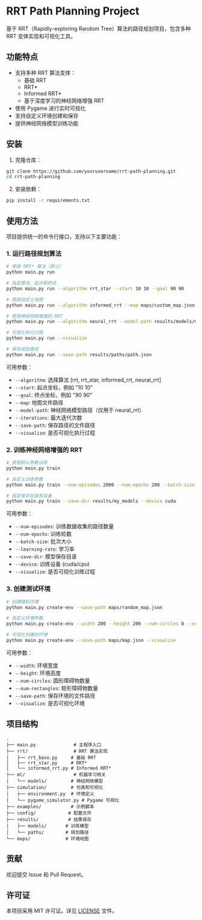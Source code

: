 # RRT Path Planning Project

基于 RRT（Rapidly-exploring Random Tree）算法的路径规划项目，包含多种 RRT 变体实现和可视化工具。

## 功能特点

- 支持多种 RRT 算法变体：
  - 基础 RRT
  - RRT*
  - Informed RRT*
  - 基于深度学习的神经网络增强 RRT
- 使用 Pygame 进行实时可视化
- 支持自定义环境创建和保存
- 提供神经网络模型训练功能

## 安装

1. 克隆仓库：
```bash
git clone https://github.com/yourusername/rrt-path-planning.git
cd rrt-path-planning
```

2. 安装依赖：
```bash
pip install -r requirements.txt
```

## 使用方法

项目提供统一的命令行接口，支持以下主要功能：

### 1. 运行路径规划算法

```bash
# 使用 RRT* 算法（默认）
python main.py run

# 指定算法、起点和终点
python main.py run --algorithm rrt_star --start 10 10 --goal 90 90

# 使用自定义地图
python main.py run --algorithm informed_rrt --map maps/custom_map.json

# 使用神经网络增强的 RRT
python main.py run --algorithm neural_rrt --model-path results/models/model.pth

# 可视化执行过程
python main.py run --visualize

# 保存规划路径
python main.py run --save-path results/paths/path.json
```

可用参数：
- `--algorithm`: 选择算法 [rrt, rrt_star, informed_rrt, neural_rrt]
- `--start`: 起点坐标，例如 "10 10"
- `--goal`: 终点坐标，例如 "90 90"
- `--map`: 地图文件路径
- `--model-path`: 神经网络模型路径（仅用于 neural_rrt）
- `--iterations`: 最大迭代次数
- `--save-path`: 保存路径的文件路径
- `--visualize`: 是否可视化执行过程

### 2. 训练神经网络增强的 RRT

```bash
# 使用默认参数训练
python main.py train

# 自定义训练参数
python main.py train --num-episodes 2000 --num-epochs 200 --batch-size 64

# 指定保存目录和设备
python main.py train --save-dir results/my_models --device cuda
```

可用参数：
- `--num-episodes`: 训练数据收集的路径数量
- `--num-epochs`: 训练轮数
- `--batch-size`: 批次大小
- `--learning-rate`: 学习率
- `--save-dir`: 模型保存目录
- `--device`: 训练设备 (cuda/cpu)
- `--visualize`: 是否可视化训练过程

### 3. 创建测试环境

```bash
# 创建随机环境
python main.py create-env --save-path maps/random_map.json

# 自定义环境参数
python main.py create-env --width 200 --height 200 --num-circles 8 --num-rectangles 5 --save-path maps/large_map.json

# 可视化创建的环境
python main.py create-env --save-path maps/map.json --visualize
```

可用参数：
- `--width`: 环境宽度
- `--height`: 环境高度
- `--num-circles`: 圆形障碍物数量
- `--num-rectangles`: 矩形障碍物数量
- `--save-path`: 保存环境的文件路径
- `--visualize`: 是否可视化环境

## 项目结构

```
.
├── main.py              # 主程序入口
├── rrt/                 # RRT 算法实现
│   ├── rrt_base.py     # 基础 RRT
│   ├── rrt_star.py     # RRT*
│   └── informed_rrt.py # Informed RRT*
├── ml/                  # 机器学习相关
│   └── models/         # 神经网络模型
├── simulation/         # 仿真和可视化
│   ├── environment.py  # 环境定义
│   └── pygame_simulator.py # Pygame 可视化
├── examples/           # 示例脚本
├── config/            # 配置文件
├── results/           # 结果保存
│   ├── models/       # 训练模型
│   └── paths/        # 规划路径
└── maps/             # 环境地图
```

## 贡献

欢迎提交 Issue 和 Pull Request。

## 许可证

本项目采用 MIT 许可证。详见 [LICENSE](LICENSE) 文件。 